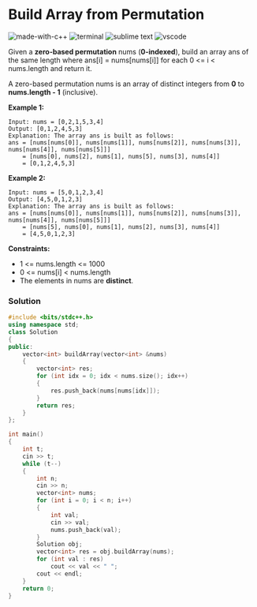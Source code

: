 # Build Array from Permutation
![made-with-c++](https://img.shields.io/badge/Made%20with-C++-007396.svg)
![terminal](https://img.shields.io/badge/Windows%20Terminal-4D4D4D?logo=windows%20terminal&logoColor=white)
![sublime text](https://img.shields.io/badge/sublime_text-%23575757.svg?logo=sublime-text&logoColor=important)
![vscode](https://img.shields.io/badge/Visual_Studio_Code-0078D4?logo=visual%20studio%20code&logoColor=white)

Given a **zero-based permutation** nums (**0-indexed**), build an array ans of the same length where ans[i] = nums[nums[i]] for each 0 <= i < nums.length and return it.

A zero-based permutation nums is an array of distinct integers from **0** to **nums.length - 1** (inclusive).

__Example 1:__
```
Input: nums = [0,2,1,5,3,4]
Output: [0,1,2,4,5,3]
Explanation: The array ans is built as follows:
ans = [nums[nums[0]], nums[nums[1]], nums[nums[2]], nums[nums[3]], nums[nums[4]], nums[nums[5]]]
    = [nums[0], nums[2], nums[1], nums[5], nums[3], nums[4]]
    = [0,1,2,4,5,3]
```
__Example 2:__
```
Input: nums = [5,0,1,2,3,4]
Output: [4,5,0,1,2,3]
Explanation: The array ans is built as follows:
ans = [nums[nums[0]], nums[nums[1]], nums[nums[2]], nums[nums[3]], nums[nums[4]], nums[nums[5]]]
    = [nums[5], nums[0], nums[1], nums[2], nums[3], nums[4]]
    = [4,5,0,1,2,3]
```

__Constraints:__
- 1 <= nums.length <= 1000
- 0 <= nums[i] < nums.length
- The elements in nums are **distinct**.

### Solution
```cpp
#include <bits/stdc++.h>
using namespace std;
class Solution
{
public:
	vector<int> buildArray(vector<int> &nums)
	{
		vector<int> res;
		for (int idx = 0; idx < nums.size(); idx++)
		{
			res.push_back(nums[nums[idx]]);
		}
		return res;
	}
};

int main()
{
	int t;
	cin >> t;
	while (t--)
	{
		int n;
		cin >> n;
		vector<int> nums;
		for (int i = 0; i < n; i++)
		{
			int val;
			cin >> val;
			nums.push_back(val);
		}
		Solution obj;
		vector<int> res = obj.buildArray(nums);
		for (int val : res)
			cout << val << " ";
		cout << endl;
	}
	return 0;
}
```

